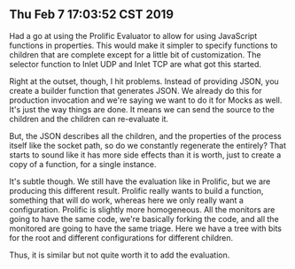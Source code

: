 ## Thu Feb  7 17:03:52 CST 2019

Had a go at using the Prolific Evaluator to allow for using JavaScript functions
in properties. This would make it simpler to specify functions to children that
are complete except for a little bit of customization. The selector function to
Inlet UDP and Inlet TCP are what got this started.

Right at the outset, though, I hit problems. Instead of providing JSON, you
create a builder function that generates JSON. We already do this for production
invocation and we're saying we want to do it for Mocks as well. It's just the
way things are done. It means we can send the source to the children and the
children can re-evaluate it.

But, the JSON describes all the children, and the properties of the process
itself like the socket path, so do we constantly regenerate the entirely? That
starts to sound like it has more side effects than it is worth, just to create a
copy of a function, for a single instance.

It's subtle though. We still have the evaluation like in Prolific, but we are
producing this different result. Prolific really wants to build a function,
something that will do work, whereas here we only really want a configuration.
Prolific is slightly more homogeneous. All the monitors are going to have the
same code, we're basically forking the code, and all the monitored are going to
have the same triage. Here we have a tree with bits for the root and different
configurations for different children.

Thus, it is similar but not quite worth it to add the evaluation.
